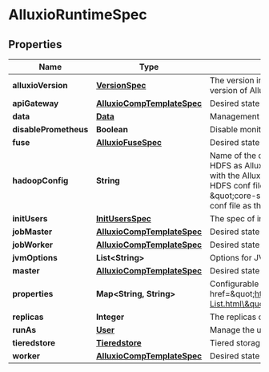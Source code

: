 
# AlluxioRuntimeSpec

## Properties
Name | Type | Description | Notes
------------ | ------------- | ------------- | -------------
**alluxioVersion** | [**VersionSpec**](VersionSpec.md) | The version information that instructs fluid to orchestrate a particular version of Alluxio. |  [optional]
**apiGateway** | [**AlluxioCompTemplateSpec**](AlluxioCompTemplateSpec.md) | Desired state for Alluxio API Gateway |  [optional]
**data** | [**Data**](Data.md) | Management strategies for the dataset to which the runtime is bound |  [optional]
**disablePrometheus** | **Boolean** | Disable monitoring for Alluxio Runtime Promethous is enabled by default |  [optional]
**fuse** | [**AlluxioFuseSpec**](AlluxioFuseSpec.md) | Desired state for Alluxio Fuse |  [optional]
**hadoopConfig** | **String** | Name of the configMap used to support HDFS configurations when using HDFS as Alluxio&#39;s UFS. The configMap must be in the same namespace with the AlluxioRuntime. The configMap should contain user-specific HDFS conf files in it. For now, only \&quot;hdfs-site.xml\&quot; and \&quot;core-site.xml\&quot; are supported. It must take the filename of the conf file as the key and content of the file as the value. |  [optional]
**initUsers** | [**InitUsersSpec**](InitUsersSpec.md) | The spec of init users |  [optional]
**jobMaster** | [**AlluxioCompTemplateSpec**](AlluxioCompTemplateSpec.md) | Desired state for Alluxio job master |  [optional]
**jobWorker** | [**AlluxioCompTemplateSpec**](AlluxioCompTemplateSpec.md) | Desired state for Alluxio job Worker |  [optional]
**jvmOptions** | **List&lt;String&gt;** | Options for JVM |  [optional]
**master** | [**AlluxioCompTemplateSpec**](AlluxioCompTemplateSpec.md) | Desired state for Alluxio master |  [optional]
**properties** | **Map&lt;String, String&gt;** | Configurable properties for Alluxio system. &lt;br&gt; Refer to &lt;a href&#x3D;\&quot;https://docs.alluxio.io/os/user/stable/en/reference/Properties-List.html\&quot;&gt;Alluxio Configuration Properties&lt;/a&gt; for more info |  [optional]
**replicas** | **Integer** | The replicas of the worker, need to be specified |  [optional]
**runAs** | [**User**](User.md) | Manage the user to run Alluxio Runtime |  [optional]
**tieredstore** | [**Tieredstore**](Tieredstore.md) | Tiered storage used by Alluxio |  [optional]
**worker** | [**AlluxioCompTemplateSpec**](AlluxioCompTemplateSpec.md) | Desired state for Alluxio worker |  [optional]



